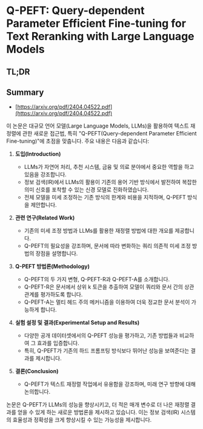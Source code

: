 # Q-PEFT: Query-dependent Parameter Efficient Fine-tuning for Text Reranking with Large Language Models
## TL;DR
## Summary
- [https://arxiv.org/pdf/2404.04522.pdf](https://arxiv.org/pdf/2404.04522.pdf)

이 논문은 대규모 언어 모델(Large Language Models, LLMs)을 활용하여 텍스트 재정렬에 관한 새로운 접근법, 특히 "Q-PEFT(Query-dependent Parameter Efficient Fine-tuning)"에 초점을 맞춥니다. 주요 내용은 다음과 같습니다:

1. **도입(Introduction)**
   - LLMs가 자연어 처리, 추천 시스템, 금융 및 의료 분야에서 중요한 역할을 하고 있음을 강조합니다.
   - 정보 검색(IR)에서 LLMs의 활용이 기존의 용어 기반 방식에서 발전하여 복잡한 의미 신호를 포착할 수 있는 신경 모델로 진화하였습니다.
   - 전체 모델을 미세 조정하는 기존 방식의 한계와 비용을 지적하며, Q-PEFT 방식을 제안합니다.

2. **관련 연구(Related Work)**
   - 기존의 미세 조정 방법과 LLMs를 활용한 재정렬 방법에 대한 개요를 제공합니다.
   - Q-PEFT의 필요성을 강조하며, 문서에 따라 변화하는 쿼리 의존적 미세 조정 방법의 장점을 설명합니다.

3. **Q-PEFT 방법론(Methodology)**
   - Q-PEFT의 두 가지 변형, Q-PEFT-R과 Q-PEFT-A를 소개합니다.
   - Q-PEFT-R은 문서에서 상위 k 토큰을 추출하여 모델이 쿼리와 문서 간의 상관 관계를 평가하도록 합니다.
   - Q-PEFT-A는 멀티 헤드 주의 메커니즘을 이용하여 더욱 정교한 문서 분석이 가능하게 합니다.

4. **실험 설정 및 결과(Experimental Setup and Results)**
   - 다양한 공개 데이터셋에서의 Q-PEFT 성능을 평가하고, 기존 방법들과 비교하여 그 효과를 입증합니다.
   - 특히, Q-PEFT가 기존의 하드 프롬프팅 방식보다 뛰어난 성능을 보여준다는 결과를 제시합니다.

5. **결론(Conclusion)**
   - Q-PEFT가 텍스트 재정렬 작업에서 유용함을 강조하며, 미래 연구 방향에 대해 논의합니다.

논문은 Q-PEFT가 LLMs의 성능을 향상시키고, 더 적은 매개 변수로 더 나은 재정렬 결과를 얻을 수 있게 하는 새로운 방법론을 제시하고 있습니다. 이는 정보 검색(IR) 시스템의 효율성과 정확성을 크게 향상시킬 수 있는 가능성을 제시합니다.